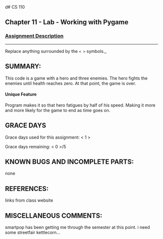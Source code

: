 d# CS 110
## Chapter 11 - Lab - Working with Pygame


### [Assignment Description](https://docs.google.com/document/d/1kFLQs7Lepb8hcYOrZq5scmRmdcNkIwWZ6Kb85_0bCVY/edit?usp=sharing)

***
Replace anything surrounded by the `< >` symbols._

## SUMMARY:
This code is a game with a hero and three enemies. The hero fights the enemies until health reaches zero. At that point, the game is over.
#### Unique Feature
Program makes it so that hero fatigues by half of his speed. Making it more and more likely for the game to end as time goes on.
## GRACE DAYS
Grace days used for this assignment: < 1 >

Grace days remaining: < 0 >/5

## KNOWN BUGS AND INCOMPLETE PARTS:
none

## REFERENCES:
links from class website 

## MISCELLANEOUS COMMENTS:
smartpop has been getting me through the semester at this point. i need some streetfair kettlecorn...
